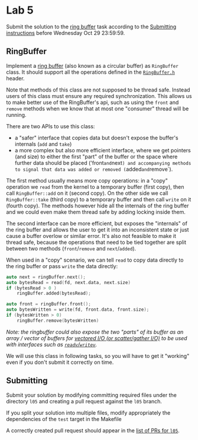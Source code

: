 Lab 5
=====

Submit the solution to the [ring buffer](#ringbuffer) task according to the
[Submitting instructions](#submitting) before Wednesday Oct 29 23:59:59.

RingBuffer
----------

Implement a [ring buffer](https://en.wikipedia.org/wiki/Circular_buffer)
(also known as a circular buffer) as `RingBuffer` class.
It should support all the operations defined in the
[`RingBuffer.h`](RingBuffer.h) header.

Note that methods of this class are not supposed to be thread safe.  Instead
users of this class must ensure any required synchronization. This allows us
to make better use of the RingBuffer's api, such as using the `front` and
`remove` methods when we know that at most one "consumer" thread will be
running.

There are two APIs to use this class:

- a "safer" interface that copies data but doesn't expose the buffer's internals
  (`add` and `take`)
- a more complex but also more efficient interface, where we get pointers (and
  size) to either the first "part" of the buffer or the space where further
  data should be placed ('front` and `next`) and accompanying methods to signal
  that data was added or removed (`added` and `remove`).

The first method usually means more copy operations: in a "copy" operation we
`read` from the kernel to a temporary buffer (first copy), then call
`RingBuffer::add` on it (second copy). On the other side we call
`RingBuffer::take` (third copy) to a temporary buffer and then call `write`
on it (fourth copy). The methods however hide all the internals of the ring
buffer and we could even make them thread safe by adding locking inside them.

The second interface can be more efficient, but exposes the "internals" of the
ring buffer and allows the user to get it into an inconsistent state or just
cause a buffer overlow or similar error. It's also not feasible to make it
thread safe, because the operations that need to be tied together are split
between two methods (`front`/`remove` and `next`/`added`).

When used in a "copy" scenario, we can tell `read` to copy data directly to the
ring buffer or pass `write` the data directly:

```c++
auto next = ringBuffer.next();
auto bytesRead = read(fd, next.data, next.size)
if (bytesRead > 0 )
    ringBuffer.added(bytesRead);
```

```c++
auto front = ringBuffer.front();
auto bytesWritten = write(fd, front.data, front.size);
if (bytesWritten > 0)
    ringBuffer.remove(bytesWritten)
```

*Note: the ringbuffer could also expose the two "parts" of its buffer as an
array / vector of buffers for
[vectored I/O (or scatter/gather I/O)](https://en.wikipedia.org/wiki/Vectored_I/O)
to be used with interfaces such as
[`readv`/`writev`](https://man7.org/linux/man-pages/man2/readv.2.html).*

We will use this class in following tasks, so you will have to get it "working"
even if you don't submit it correctly on time.

Submitting
----------

Submit your solution by modifying committing required files
under the directory `l05` and creating a pull request against the `l05` branch.

If you split your solution into multiple files, modify appropriately the
dependencies of the `test` target in the Makefile

A correctly created pull request should appear in the
[list of PRs for `l05`](https://github.com/pulls?utf8=%E2%9C%93&q=is%3Aopen+is%3Apr+user%3AFMFI-UK-2-AIN-118+base%3Al05).
